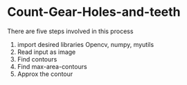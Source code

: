 # Count-Gear-Holes-and-teeth
There are five steps involved in this process
1) import desired libraries
   Opencv, numpy, myutils
2) Read input as image
3) Find contours
4) Find max-area-contours
5) Approx the contour
